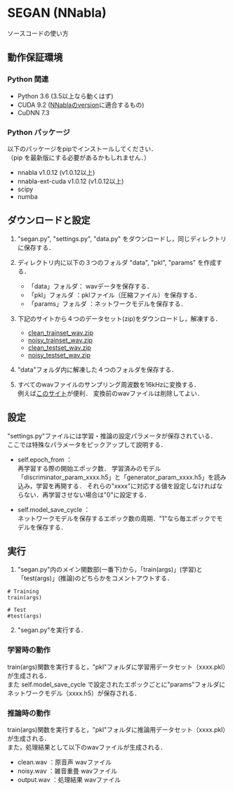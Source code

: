 # SEGAN (NNabla)

ソースコードの使い方

##  動作保証環境

### Python 関連

  - Python 3.6 (3.5以上なら動くはず)
  - CUDA 9.2 ([NNablaのversion](https://github.com/sony/nnabla/releases)に適合するもの)
  - CuDNN 7.3

### Python パッケージ

以下のパッケージをpipでインストールしてください．  
（pip を最新版にする必要があるかもしれません．）

  - nnabla v1.0.12  (v1.0.12以上)
  - nnabla-ext-cuda v1.0.12 (v1.0.12以上)
  - scipy 
  - numba
  


## ダウンロードと設定

   1.   "segan.py", "settings.py", "data.py" をダウンロードし，同じディレクトリに保存する．
   
   2.   ディレクトリ内に以下の３つのフォルダ "data", "pkl", "params" を作成する．
   
        - 「data」フォルダ： wavデータを保存する．
        - 「pkl」フォルダ  ：pklファイル（圧縮ファイル）を保存する．
        - 「params」フォルダ  ：ネットワークモデルを保存する．
   
   3.   下記のサイトから４つのデータセット(zip)をダウンロードし，解凍する．  
   
          - [clean_trainset_wav.zip](http://datashare.is.ed.ac.uk/bitstream/handle/10283/1942/clean_trainset_wav.zip)
          - [noisy_trainset_wav.zip](http://datashare.is.ed.ac.uk/bitstream/handle/10283/1942/noisy_trainset_wav.zip)
          - [clean_testset_wav.zip](http://datashare.is.ed.ac.uk/bitstream/handle/10283/1942/clean_testset_wav.zip)
          - [noisy_testset_wav.zip](http://datashare.is.ed.ac.uk/bitstream/handle/10283/1942/noisy_testset_wav.zip)

   4.  "data"フォルダ内に解凍した４つのフォルダを保存する．

   5. すべてのwavファイルのサンプリング周波数を16kHzに変換する．  
         例えば[このサイト](https://online-audio-converter.com/ja/)が便利．
         変換前のwavファイルは削除してよい．
    
## 設定

"settings.py"ファイルには学習・推論の設定パラメータが保存されている．  
ここでは特殊なパラメータをピックアップして説明する．

- self.epoch_from ：   
   再学習する際の開始エポック数．
   学習済みのモデル「discriminator_param_xxxx.h5」と「generator_param_xxxx.h5」を読み込み，学習を再開する．
   それらの"xxxx"に対応する値を設定しなければならない．再学習させない場合は"0"に設定する．

- self.model_save_cycle ：  
   ネットワークモデルを保存するエポック数の周期．"1"なら毎エポックでモデルを保存する．
   
   
##  実行

   1.   "segan.py"内のメイン関数部(一番下)から，「train(args)」(学習)と「test(args)」(推論)のどちらかをコメントアウトする．
   
```
# Training
train(args)

# Test
#test(args)
```

   2.  "segan.py"を実行する．
   
### 学習時の動作
   
train(args)関数を実行すると，"pkl"フォルダに学習用データセット（xxxx.pkl）が生成される．  
また self.model_save_cycle で設定されたエポックごとに"params"フォルダにネットワークモデル（xxxx.h5）が保存される．
   
### 推論時の動作

train(args)関数を実行すると，"pkl"フォルダに推論用データセット（xxxx.pkl）が生成される．    
また，処理結果として以下のwavファイルが生成される．
   
   - clean.wav ：原音声 wavファイル
   - noisy.wav ：雑音重畳 wavファイル
   - output.wav ：処理結果 wavファイル
   
